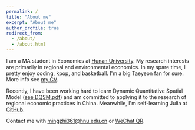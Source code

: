 ```yaml
---
permalink: /
title: "About me"
excerpt: "About me"
author_profile: true
redirect_from: 
  - /about/
  - /about.html
---
```


I am a MA student in Economics at [Hunan University](https://baike.baidu.com/item/%E6%B9%96%E5%8D%97%E5%A4%A7%E5%AD%A6/179157 "湖南大学"). My 
research interests are primarily in regional and environmental economics. In my spare time, I pretty enjoy coding, kpop, and basketball. I'm a big Taeyeon fan for sure. More info see [my CV](/files/mingzhi_zhong_cv.pdf "个人简历"). 

Recently, I have been working hard to learn Dynamic Quantitative Spatial Model ([see DQSM.pdf](/files/DQSM_mingzhi.pdf "动态量化空间模型")) and am committed to applying it to the research of regional economic practices in China. Meanwhile, I'm 
self-learning Julia at [GitHub](https://github.com/wenddymacro/-julia-/blob/main/Ch1Julia%E4%BB%8B%E7%BB%8D.ipynb). 

Contact me with [mingzhi361@hnu.edu.cn](https://orcid.org/0009-0006-3937-1185) or [WeChat QR](images/weixinQR.png). 
